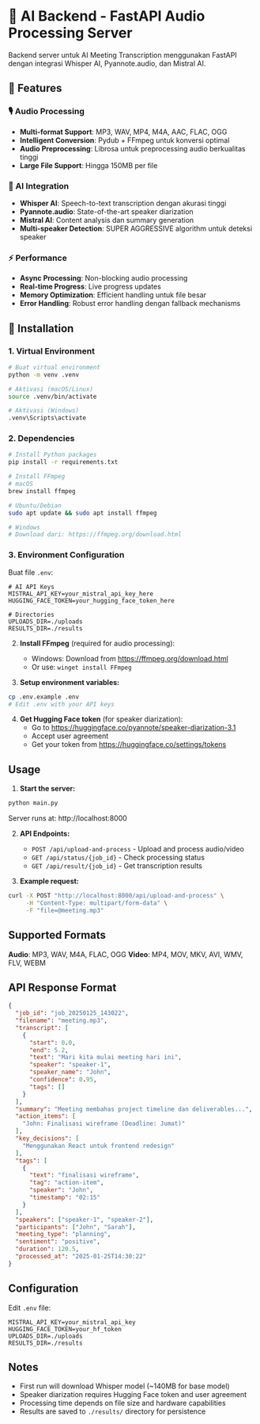# 🐍 AI Backend - FastAPI Audio Processing Server

Backend server untuk AI Meeting Transcription menggunakan FastAPI dengan integrasi Whisper AI, Pyannote.audio, dan Mistral AI.

## 🚀 Features

### 🎙️ Audio Processing
- **Multi-format Support**: MP3, WAV, MP4, M4A, AAC, FLAC, OGG
- **Intelligent Conversion**: Pydub + FFmpeg untuk konversi optimal
- **Audio Preprocessing**: Librosa untuk preprocessing audio berkualitas tinggi
- **Large File Support**: Hingga 150MB per file

### 🧠 AI Integration
- **Whisper AI**: Speech-to-text transcription dengan akurasi tinggi
- **Pyannote.audio**: State-of-the-art speaker diarization
- **Mistral AI**: Content analysis dan summary generation
- **Multi-speaker Detection**: SUPER AGGRESSIVE algorithm untuk deteksi speaker

### ⚡ Performance
- **Async Processing**: Non-blocking audio processing
- **Real-time Progress**: Live progress updates
- **Memory Optimization**: Efficient handling untuk file besar
- **Error Handling**: Robust error handling dengan fallback mechanisms

## 🔧 Installation

### 1. Virtual Environment
```bash
# Buat virtual environment
python -m venv .venv

# Aktivasi (macOS/Linux)
source .venv/bin/activate

# Aktivasi (Windows)
.venv\Scripts\activate
```

### 2. Dependencies
```bash
# Install Python packages
pip install -r requirements.txt

# Install FFmpeg
# macOS
brew install ffmpeg

# Ubuntu/Debian
sudo apt update && sudo apt install ffmpeg

# Windows
# Download dari: https://ffmpeg.org/download.html
```

### 3. Environment Configuration
Buat file `.env`:
```env
# AI API Keys
MISTRAL_API_KEY=your_mistral_api_key_here
HUGGING_FACE_TOKEN=your_hugging_face_token_here

# Directories
UPLOADS_DIR=./uploads
RESULTS_DIR=./results
```

2. **Install FFmpeg** (required for audio processing):
   - Windows: Download from https://ffmpeg.org/download.html
   - Or use: `winget install FFmpeg`

3. **Setup environment variables:**
```bash
cp .env.example .env
# Edit .env with your API keys
```

4. **Get Hugging Face token** (for speaker diarization):
   - Go to https://huggingface.co/pyannote/speaker-diarization-3.1
   - Accept user agreement
   - Get your token from https://huggingface.co/settings/tokens

## Usage

1. **Start the server:**
```bash
python main.py
```
Server runs at: http://localhost:8000

2. **API Endpoints:**
   - `POST /api/upload-and-process` - Upload and process audio/video
   - `GET /api/status/{job_id}` - Check processing status
   - `GET /api/result/{job_id}` - Get transcription results

3. **Example request:**
```bash
curl -X POST "http://localhost:8000/api/upload-and-process" \
     -H "Content-Type: multipart/form-data" \
     -F "file=@meeting.mp3"
```

## Supported Formats

**Audio**: MP3, WAV, M4A, FLAC, OGG
**Video**: MP4, MOV, MKV, AVI, WMV, FLV, WEBM

## API Response Format

```json
{
  "job_id": "job_20250125_143022",
  "filename": "meeting.mp3",
  "transcript": [
    {
      "start": 0.0,
      "end": 5.2,
      "text": "Mari kita mulai meeting hari ini",
      "speaker": "speaker-1",
      "speaker_name": "John",
      "confidence": 0.95,
      "tags": []
    }
  ],
  "summary": "Meeting membahas project timeline dan deliverables...",
  "action_items": [
    "John: Finalisasi wireframe (Deadline: Jumat)"
  ],
  "key_decisions": [
    "Menggunakan React untuk frontend redesign"
  ],
  "tags": [
    {
      "text": "finalisasi wireframe",
      "tag": "action-item",
      "speaker": "John",
      "timestamp": "02:15"
    }
  ],
  "speakers": ["speaker-1", "speaker-2"],
  "participants": ["John", "Sarah"],
  "meeting_type": "planning",
  "sentiment": "positive",
  "duration": 120.5,
  "processed_at": "2025-01-25T14:30:22"
}
```

## Configuration

Edit `.env` file:
```env
MISTRAL_API_KEY=your_mistral_api_key
HUGGING_FACE_TOKEN=your_hf_token
UPLOADS_DIR=./uploads
RESULTS_DIR=./results
```

## Notes

- First run will download Whisper model (~140MB for base model)
- Speaker diarization requires Hugging Face token and user agreement
- Processing time depends on file size and hardware capabilities
- Results are saved to `./results/` directory for persistence
